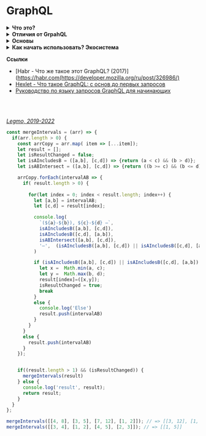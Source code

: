 <h1>GraphQL</h1>

[//]: # (Что это?)
<details><summary><b>Что это?</b></summary><p>

Разработан в Facebook, 2012 г, выпущена в 2015.<br>
С 2018 - некоммерческая организация<br>
Создатель Ли Байрон.<br>
Название отсылает к «графовым базам данных» (тип БД) и «языку запросов»(query language). Часть "Graph" отражает идею
получения контента, проходя сквозь граф API, используя поля и подполя.

**Определения**

- язык запросов для API-интерфейсов + среда, в которой они выполняются.
- синтаксис, который описывает как запрашивать данные. В основном используется клиентом для загрузки данных с сервера.
- это только спецификация — можно использовать с любой библиотекой на любой платформе, используя готовый клиент или
  вручную отправляя запросы на сервер GraphQL.

Позволяет получать данные из API и передавать от сервера клиенту.<br>
Альтернатива [REST API](/Pages/WebDeveloping/REST.md).

**Некоторые преимущества**

- Вы получаете информацию именно в том объёме, в котором запрашиваете. Позволяет клиенту точно указать, какие данные ему
  нужны.
- Вам будет необходима всего одна конечная точка.
- Облегчает агрегацию данных из нескольких источников. Можно получить несколько ресурсов сервера одним вызовом, а не
  выполнять множество вызовов REST API.
- GraphQL — сильно типизированный язык, что позволяет предварительно оценить корректность запроса в рамках системы типов
  синтаксиса.
- GraphQL поддерживает веб-сокеты прямо из коробки в виде абстракций, называемых подписками.<br>
  Веб-сокеты — прямое соединения между сервером и клиентом, чтобы сервер мог сообщать когда он обновляется.<br>
  Вместо обращений клиента с запросом на обновление (используя Redux), сервер сообщает клиенту, что данные должны быть обновлены.

**Зачем**

Представьте, что вам нужно отобразить список записей (posts), и под каждым опубликовать список лайков (likes), включая
имена пользователей и аватары. Это не сложно — вы просто измените API posts так, чтобы оно содержало массив likes, в
котором будут объекты-пользователи.<br>
Затем, при разработке мобильного приложения, оказалось что из-за загрузки дополнительных данных приложение работает
слишком медленно. Теперь нужно два endpoint, один возвращающий записи с лайками, а другой без них.<br>
Добавим ещё один фактор: оказывается, записи хранятся в базе данных MySQL, а лайки в Redis...<br>
Facebook придумал концептуально простое решение: вместо того, чтобы иметь множество "глупых" endpoint, лучше иметь
один "умный" endpoint, который будет способен работать со сложными запросами и придавать данным такую форму, какую
запрашивает клиент.<br>
Слой GraphQL находится между клиентом и одним или несколькими источниками данных; он принимает запросы клиентов и
возвращает необходимые данные в соответствии с переданными инструкциями

Это инструмент, который объединяет возможности SQL и REST на стороне клиента. Берёт идеи, разработанные для манипуляции
данными в БД, и использует их в вебе. Поэтому с помощью одного запроса GraphQL можно получить сразу все необходимые
данные.

<br></p>
</details> 


[//]: # (Отличия от GrpahQL)
<details><summary><b>Отличия от GrpahQL</b></summary><p>

REST API — точка входа /users возвращает пользователей с заранее оговоренным набором полей.

GraphQL — на стороне клиента определяется какие данные нужны. Запрос идёт на единую точку, получает в ответе только
нужные данные.

<br></p>
</details>

[//]: # (Основы)
<details><summary><b>Основы</b></summary><p>

GraphQL API построен на трёх основных строительных блоках:

- запросы (queries), мутации (mutation), подписки (subscription)
- распознавателях (resolvers)
- схема (schema)

**Запросы (queries)**<br>
Структура вложенных друг в друга полей и массивов.<br>
Поддерживаются аргументы (`id: "123foo"`) и переменные (`id: $id`).

```
    query getMyPost($id: String) {
      post(id: $id){
        title
        body
        author{
          name
          avatarUrl
          profileUrl
        }
      }
    }
```

С помощью запросов GraphQL получает необходимые данные с сервера. Тип запроса Query в GraphQL — аналог GET в REST.
Запросы — строки, которые отправляются в теле HTTP POST-запроса.<br>
Все типы запросов в GraphQL отправляются через POST.

В ответ на этот запрос сервер присылает данные в формате JSON. Структура ответа соответствует структуре запроса.

**Мутации (mutation)**<br>
С помощью этого типа операций можно добавлять данные в БД.<br>
Аналог POST и PUT в REST.

```
mutation createUser{
  addUser(fname: "Richie", age: 22) {
    id
  }
}
```

**Подписки (subscription)**<br>
С помощью этого типа операций клиент слушает изменения в БД в режиме реального времени.<br>
Под капотом подписки используют [websokets](/Pages/WebDeveloping/Browser.md).

```
subscription listenLikes {
  listenLikes {
    fname
    likes
  }
}
```

**Распознаватели (resolvers)**<br>
Сервер GraphQL не может знать что делать с входящим запросом, если ему не объяснить при помощи распознавателя (resolver)
.<br>
Используя распознаватель GraphQL понимает, как и где получить данные, соответствующие запрашиваемому полю.<br>

Функции, которые возвращают данные для определённого поля.<br>
Resolver’ы возвращают данные того типа, который определён в схеме.<br>
Могут быть асинхронными.<br>  
С их помощью можно получать данные из REST API, базы данных или другого источника.

Пример распознавателя для 3 полей (post, author, commentsCount):

```
Query: {
  post(root, args) {
    return Posts.find({ id: args.id });
  }
},
Post: {
  author(post) {
    return Users.find({ id: post.authorId})
  },
  commentsCount(post) {
    return Comments.find({ postId: post.id}).count()
  }
}
```

Ключевое понятие здесь то, что схема запроса GraphQL и структура вашей базы данных никак не связаны. Другими словами, в
базе данных может не существовать полей author или commentsCount, но мы можем "симулировать" их благодаря силе
распознавателей.<br>
Как было показано выше, вы можете писать любой код внутри распознавателя. Так что вы можете изменять содержимое базы
данных; такие распознаватели называют изменяющими (mutation).

**Схема  (schema)**<br>
Все это становится возможным благодаря типизированной схеме данных GraphQL.<br>
Схема состоит из двух взаимосвязанных объектов: TypeDefs и Resolvers.

У GraphQL есть лишь один endpoint `/graphql`.<br>
Он может обладать несколькими endpoints, выполняющими различные действия. Они указаны в схеме.

Схема выполняет следующие действия:

- Указывает различные endpoints
- Определяет поля ввода и вывода для endpoint
- Определяет действие, которое должно быть выполнено при достижении endpoint и так далее.

<br></p>
</details> 


[//]: # (Как начать использовать? Экосистема)
<details><summary><b>Как начать использовать? Экосистема</b></summary><p>

Необходимо всего два компонента чтобы начать:

- Сервер GraphQL для обработки запросов к API
- Клиент GraphQL, который будет подключаться к endpoint.

**Сервера**

- GraphQL-JS (Node)
- GraphQL-Server (Node)
- Apollo

**Клиенты**<br>
Конечно вы можете работать с API GraphQL напрямую, но специальная клиентская библиотека определённо может сделать вашу
жизнь проще.

- Relay - собственный инструментарий Facebook
- Apollo - из 2 частей:
    - Apollo-client, позволяет выполнять запросы GraphQL в браузере (также есть расширение для DevTools)
    - коннектор для frontend-фреймворка (React-Apollo, Angular-Apollo и другие)
    - По умолчанию Apollo-client сохраняет данных используя Redux, который сам является достаточно авторитетной
      библиотекой управления состоянием с богатой экосистемой.

**Прочее**

- VulcanJS - React/GraphQL
- Gatsby - генератор статических сайтов для React, использует GraphQL
- GraphiQL - браузерная IDE для создания и выполнения запросов к endpoint-ам GraphQL.

<br></p>
</details> 

**Ссылки**

- [Habr - Что же такое этот GraphQL? (2017)](https://habr.com(https://developer.mozilla.org/ru/post/326986/)
- [Hexlet - Что такое GraphQL: с основ до первых запросов](https://ru.hexlet.io/blog/posts/chto-takoe-graphql-s-osnov-do-pervyh-zaprosov)
- [Руководство по языку запросов GraphQL для начинающих](https://tproger.ru/translations/graphql-beginners-guide/)

<br>
<br>

*[Legmo, 2019-2022](https://github.com/Legmo/notes/)*



```js
const mergeIntervals = (arr) => {
  if(arr.length > 0) {
    const arrCopy = arr.map( item => [...item]);
    let result = [];
    let isResultChanged = false;
    let isAIncludesB = ([a,b], [c,d]) => {return (a < c) && (b > d)};
    let isABIntersect = ([a,b], [c,d]) => {return ((b >= c) && (b <= d)) || ((a >= c) && (a <= d))};

    arrCopy.forEach(intervalAB => {
      if( result.length > 0) {
          
        for(let index = 0; index < result.length; index++) {
          let [a,b] = intervalAB;
          let [c,d] = result[index];

          console.log(
            `(${a}-${b}), ${c}-${d} —`,
            isAIncludesB([a,b], [c,d]),
            isAIncludesB([c,d], [a,b]),
            isABIntersect([a,b], [c,d]),
            '—',  (isAIncludesB([a,b], [c,d]) || isAIncludesB([c,d], [a,b]) || isABIntersect([a,b], [c,d]))
          )

          if (isAIncludesB([a,b], [c,d]) || isAIncludesB([c,d], [a,b]) || isABIntersect([a,b], [c,d])) {
            let x =  Math.min(a, c);
            let y =  Math.max(b, d);
            result[index]=([x,y]);
            isResultChanged = true;
            break
          }
          else {
            console.log('Else')
            result.push(intervalAB)
          }
        }
      }
      else {
        result.push(intervalAB)
      }
    });


    if((result.length > 1) && (isResultChanged)) {
      mergeIntervals(result)
    } else {
      console.log('result', result);
      return result;
    }
  }
};

mergeIntervals([[4, 8], [3, 5], [7, 12], [1, 2]]); // => [[3, 12], [1, 2]]
mergeIntervals([[3, 4], [1, 2], [4, 5], [2, 3]]); // => [[1, 5]]
```
